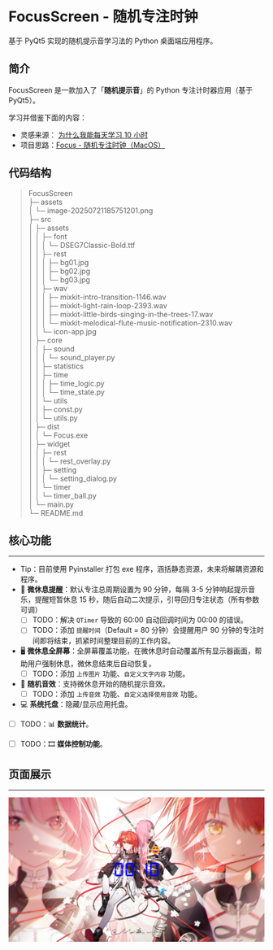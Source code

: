# FocusScreen - 随机专注时钟


基于 PyQt5 实现的随机提示音学习法的 Python 桌面端应用程序。

## 简介

FocusScreen 是一款加入了「**随机提示音**」的 Python 专注计时器应用（基于 PyQt5）。



学习并借鉴下面的内容：

- 灵感来源： [为什么我能每天学习 10 小时](https://www.bilibili.com/video/BV1naLozQEBq/?spm_id_from=333.337.search-card.all.click&vd_source=3af1ac70b2d2ca8e0ae72cb13b3c65d6)
- 项目思路：[Focus - 随机专注时钟（MacOS）](https://github.com/JokerQianwei/Focus/tree/main)



## 代码结构



> FocusScreen                                                                                 
> ├─ assets                                                                                   
> │  └─ image-20250721185751201.png                                                           
> ├─ src                                                                                      
> │  ├─ assets                                                                                
> │  │  ├─ font                                                                               
> │  │  │  └─ DSEG7Classic-Bold.ttf                                                           
> │  │  ├─ rest                                                                               
> │  │  │  ├─ bg01.jpg                                                                        
> │  │  │  ├─ bg02.jpg                                                                        
> │  │  │  └─ bg03.jpg                                                                        
> │  │  ├─ wav                                                                                
> │  │  │  ├─ mixkit-intro-transition-1146.wav                                                
> │  │  │  ├─ mixkit-light-rain-loop-2393.wav                                                 
> │  │  │  ├─ mixkit-little-birds-singing-in-the-trees-17.wav                                 
> │  │  │  └─ mixkit-melodical-flute-music-notification-2310.wav                              
> │  │  └─ icon-app.jpg                                                                       
> │  ├─ core                                                                                  
> │  │  ├─ sound                                                                              
> │  │  │  └─ sound_player.py                                                                 
> │  │  ├─ statistics                                                                         
> │  │  ├─ time                                                                               
> │  │  │  ├─ time_logic.py                                                                   
> │  │  │  └─ time_state.py                                                                   
> │  │  └─ utils                                                                              
> │  │     ├─ const.py                                                                        
> │  │     └─ utils.py                                                                        
> │  ├─ dist                                                                                  
> │  │  └─ Focus.exe                                                                          
> │  ├─ widget                                                                                
> │  │  ├─ rest                                                                               
> │  │  │  └─ rest_overlay.py                                                                 
> │  │  ├─ setting                                                                            
> │  │  │  └─ setting_dialog.py                                                               
> │  │  └─ timer                                                                              
> │  │     └─ timer_ball.py                                                                   
> │  └─ main.py                                                                               
> └─ README.md                                                                                

## 核心功能

---

- Tip：目前使用 Pyinstaller 打包 exe 程序，涵括静态资源，未来将解耦资源和程序。
- 🔔 **微休息提醒**：默认专注总周期设置为 90 分钟，每隔 3-5 分钟响起提示音乐，提醒短暂休息 15 秒，随后自动二次提示，引导回归专注状态（所有参数可调）
  - [ ] TODO：解决 `QTimer` 导致的 60:00 自动回调时间为 00:00 的错误。
  - [ ] TODO：添加 `提醒时间`（Default = 80 分钟）会提醒用户 90 分钟的专注时间即将结束，抓紧时间整理目前的工作内容。
- 🖥️ **微休息全屏幕**：全屏幕覆盖功能，在微休息时自动覆盖所有显示器画面，帮助用户强制休息，微休息结束后自动恢复。
  - [ ] TODO：添加 `上传图片` 功能、`自定义文字内容` 功能。
- 🎵 **随机音效**：支持微休息开始的随机提示音效。
  - [ ] TODO：添加 `上传音效` 功能、`自定义选择使用音效` 功能。
- 💻 **系统托盘**：隐藏/显示应用托盘。

- [ ] TODO：📊 **数据统计**。
- [ ] TODO：🎞️ **媒体控制功能**。



## 页面展示

---

![image-20250721185751201](./assets/image-20250721185751201.png)
